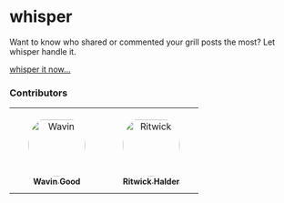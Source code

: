 # whisper
Want to know who shared or commented your grill posts the most? Let whisper handle it.

[whisper it now...](https://wavin-good.github.io/whisper/whisper.html)


### Contributors

<table>
<tr>
    <td align="center" style="word-wrap: break-word; width: 150.0; height: 150.0">
        <a href=https://github.com/wavin-good>
            <img src=https://avatars.githubusercontent.com/u/168514070?v=4 width="100;"  style="border-radius:50%;align-items:center;justify-content:center;overflow:hidden;padding-top:10px" alt=Wavin Good/>
            <br />
            <sub style="font-size:14px"><b>Wavin Good</b></sub>
        </a>
    </td>
    <td align="center" style="word-wrap: break-word; width: 150.0; height: 150.0">
        <a href=https://github.com/baileythegreen>
            <img src=https://avatars.githubusercontent.com/u/4395094?v=4 width="100;"  style="border-radius:50%;align-items:center;justify-content:center;overflow:hidden;padding-top:10px" alt=Ritwick Halder/>
            <br />
            <sub style="font-size:14px"><b>Ritwick Halder</b></sub>
        </a>
    </td>
</tr>
</table>
